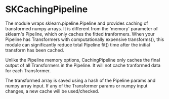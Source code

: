 # SKCachingPipeline

The module wraps sklearn.pipeline.Pipeline and provides caching of transformed numpy arrays.  It is different from the 'memory' parameter of sklearn's Pipeline, which only caches the fitted tranformers.  When your Pipeline has Transformers with computationally expensive transforms(), this module can significantly reduce total Pipeline fit() time after the initial transform has been cached.

Unlike the Pipeline memory options, CachingPipeline only caches the final output of all Transformers in the Pipeline.   It will not cache tranformed data for each Transformer.


The transformed array is saved using a hash of the Pipeline params and numpy array input.  If any of the Transformer params or numpy input changes, a new cache will be used/checked.
